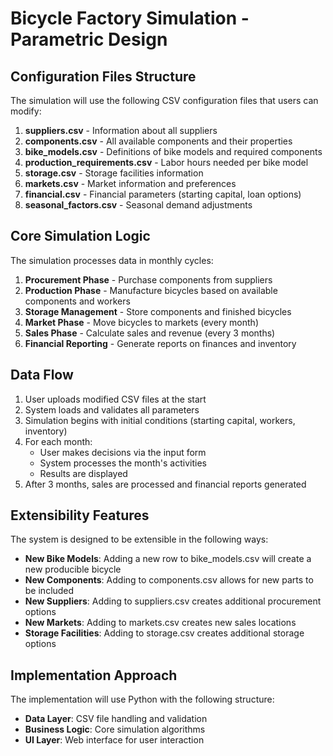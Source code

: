 # Bicycle Factory Simulation - Parametric Design

## Configuration Files Structure

The simulation will use the following CSV configuration files that users can modify:

1. **suppliers.csv** - Information about all suppliers
2. **components.csv** - All available components and their properties
3. **bike_models.csv** - Definitions of bike models and required components
4. **production_requirements.csv** - Labor hours needed per bike model
5. **storage.csv** - Storage facilities information
6. **markets.csv** - Market information and preferences
7. **financial.csv** - Financial parameters (starting capital, loan options)
8. **seasonal_factors.csv** - Seasonal demand adjustments

## Core Simulation Logic

The simulation processes data in monthly cycles:

1. **Procurement Phase** - Purchase components from suppliers
2. **Production Phase** - Manufacture bicycles based on available components and workers
3. **Storage Management** - Store components and finished bicycles
4. **Market Phase** - Move bicycles to markets (every month)
5. **Sales Phase** - Calculate sales and revenue (every 3 months)
6. **Financial Reporting** - Generate reports on finances and inventory

## Data Flow

1. User uploads modified CSV files at the start
2. System loads and validates all parameters
3. Simulation begins with initial conditions (starting capital, workers, inventory)
4. For each month:
   - User makes decisions via the input form
   - System processes the month's activities
   - Results are displayed
5. After 3 months, sales are processed and financial reports generated

## Extensibility Features

The system is designed to be extensible in the following ways:

- **New Bike Models**: Adding a new row to bike_models.csv will create a new producible bicycle
- **New Components**: Adding to components.csv allows for new parts to be included
- **New Suppliers**: Adding to suppliers.csv creates additional procurement options
- **New Markets**: Adding to markets.csv creates new sales locations
- **Storage Facilities**: Adding to storage.csv creates additional storage options

## Implementation Approach

The implementation will use Python with the following structure:

- **Data Layer**: CSV file handling and validation
- **Business Logic**: Core simulation algorithms
- **UI Layer**: Web interface for user interaction
